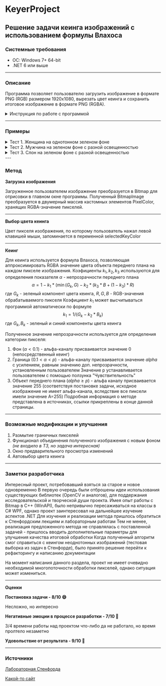 # KeyerProject
## Решение задачи кеинга изображений с использованием формулы Влахоса
### Системные требования
<ul>
  <li>ОС: Windows 7+ 64-bit</li>
  <li>.NET 6 или выше</li>
</ul>

---

### Описание
Программа позволяет пользователю загрузить изображение в формате PNG (RGB) размером 1920x1080, вырезать цвет кеинга и сохранить итоговое изображение в формате PNG (RGBA).

<details>
  <summary>Инструкция по работе с программой</summary>

---
  
### Инструкция по работе с программой
1. Нажать на кнопку "Загрузить"
  ![Step1](https://github.com/PyromaniacSquid/KeyerProject/assets/68219629/657d0a6a-0ae1-4a4d-8179-2d9b67eb26a1)
2. Выбрать исходное изображение в открывшемся диалоговом окне
![Step2](https://github.com/PyromaniacSquid/KeyerProject/assets/68219629/fd4b280a-4216-4572-a4e4-6fcc0d02890b)
3. Выбрать цвет кеинга, нажав левой кнопкой мыши по пикселю соответствующего цвета на изображении
![Step3](https://github.com/PyromaniacSquid/KeyerProject/assets/68219629/9fc1e3d5-b7a5-47a5-824d-06b3134978ce)
4. Задать параметры кеинга:
  1. С помощью ползунка задать значение коэффициента влияния зеленого компонента RGB *(или нажать на чекбокс "Автовыбор" - рекомендуется)*
  2. С помощью ползунка задать значение коэффициента влияния синего компонента RGB
  3. С помощью ползунка задать значение коэффициента влияния красного компонента
  4. С помощью ползунка задать пороговое значение отбора переднего плана *(подробно описано в методе)*
  Рекомендуется задать начальное значение 90% и изменять его в случае необходимости
  6. С помощью ползунка задать знчаение дополнительного процента непрозрачности границ *(подробно описано в методе)*

  Точная настройка зависит от цвета фона исходного изображения, и требует экспериментальной конфигурации
  
![Step4](https://github.com/PyromaniacSquid/KeyerProject/assets/68219629/941d8699-0639-42f9-8e9c-f80bb0df41b9)

5. Нажать на кнопку "Обработка" для запуска кеинга
![Step5](https://github.com/PyromaniacSquid/KeyerProject/assets/68219629/05b49268-bedd-4d10-be2b-e8d4e4f3651c)
7. При необходимости, повторить шаги 4-5 для достижения наилучшего эффекта кеинга
8. Сохранить полученное изображение, нажав на кнопку "Сохранить" *(в текущей версии конфигурация сохранения файла недоступна)*

</details>

---

### Примеры
<details>
  <summary>Тест 1. Женщина на однотонном зеленом фоне</summary>
  
  **Входное изображение**
  
  ![img_green_in](https://github.com/PyromaniacSquid/KeyerProject/assets/68219629/f3dac734-f46c-4e7c-b883-8af3efdc7f2b)

  **Результат**
  ![woman](https://github.com/PyromaniacSquid/KeyerProject/assets/68219629/217d3549-7040-437f-afec-64c0924bc758)

</details>

<details>
  <summary>Тест 2. Мужчина на зеленом фоне с разной освещенностью</summary>

  **Входное изображение**

  ![kayvon](https://github.com/PyromaniacSquid/KeyerProject/assets/68219629/657d032d-b122-42cb-8f91-7f074f61a87b)

  **Результат**

  ![dudethebest](https://github.com/PyromaniacSquid/KeyerProject/assets/68219629/6f4c2c57-f5c3-4984-b3cb-e40edacd170b)

</details>

<details>
  <summary>Тест 3. Слон на зеленом фоне с разной освещенностью</summary>

  **Входное изображение**

  ![elephant](https://github.com/PyromaniacSquid/KeyerProject/assets/68219629/e9813e0f-30dd-4f01-975e-be1209d757c7)

  **Результат**
  
  ![elephant](https://github.com/PyromaniacSquid/KeyerProject/assets/68219629/d7adb48c-ed9c-4266-8dcc-37843cff10e3)

</details>
---

### Метод


**Загрузка изображения**

Загруженное пользователем изображение преобразуется в Bitmap для отрисовки в главном окне программы.
Полученный BitmapImage преобразуется в двумерный массив кастомных элементов PixelColor, хранящих RGBA-значение пикселей.

---

**Выбор цвета кеинга**

Цвет пикселя изображения, по которому пользователь нажал левой клавишей мыши, запоминается в переменной selectedKeyColor

---

**Кеинг**

Для кеинга используется формула Влахоса, позволяющая аппроксимировать RGBA значение цвета объекта переднего плана на каждом пикселе изображения.
Коэфициенты $k_1, k_2, k_3$ используются для определения показателя $\alpha$ - непрозрачности переднего плана
$$\alpha = 1 - k_1 * (\min(G_k, G) - k_2 * (k_3 * B + (1 - k_3) * R)$$
где $G_k$ - зеленый компонент цвета кеинга, $R, G, B$ - RGB-значения обрабатываемого пикселя
Коэфициент $k_1$ может высчитываться программой автоматически по формуле
$$k_1 = 1/(G_k-k_2*B_k)$$
где $G_k, B_k$ - зеленый и синий компоненты цвета кеинга

Полученное значение непрозрачности используется для определения категории пикселя:
1. Фон ($\alpha < 0.1$) - альфа-каналу присваивается значение 0 (непосредственный кеинг)
2. Граница ($0.1 < \alpha < p$) - альфа-каналу присваивается значение $alpha$ с усилением, равным значению доп. непрозрачности, установленным пользователем
   Значение p устанавливается пользователем с помощью ползунка "Чувствительность"
3. Объект переднего плана ($alpha \geq p$) - альфа каналу присваивается значение 255 (соответствуя постановке задачи, исходное изображение не имеет альфа-канала, вследствие все пиксели имели значение A=255)
Подробная информация о методе представлена в источниках, ссылки прикреплены в конце данной страницы.

---

### Возможные модификации и улучшения
1. Размытие граничных пикселей
2. Функционал объединения полученного изображения с новым фоном *(не входило в ТЗ, но задача интересная)*
3. Окно предварительного просмотра изменений
4. Автовыбор цвета кеинга

---

### Заметки разработчика
Интересный проект, потребовавший взяться за старое и новое одновременно
В первую очередь были отброшены идеи использования существующих библиотек (OpenCV и аналогов), для поддержания исследовательской и творческой души проекта.
Имея опыт работы с Bitmap в C++ (WinAPI), было непривычно пересаживаться на классы в C# WPF, однако проект заинтересовал на дальнейшее изучение аспектов .NET
Для изучения и реализации метода пришлось обратиться к Стенфордским лекциям и лабораторным работам
Тем не менее, реализация предложенного метода не справлялась с поставленной задачей - пришлось вводить дополнительные параметры для улучшения качества итоговой обработки
Когда полученный алгоритм смог справиться с кеингом неоднотонных изображений (тестовая выборка из задач в Стенфорде), было принято решение перейти к рефакторингу и написанию документации

На момент написания данного раздела, проект не имеет очевидно необходимой многопоточности обработки пикселей, однако ситуация может измениться.

---

**Оценки**

**Постановка задачи - 8/10 😄**

Несложно, но интересно

**Негативные эмоции в процессе разработки - 7/10 😤**

3/4 времени работы над проектом что-либо да не работало, но время пролтело незаметно

**Удовольствие от результата - 9/10 🥳**

---

### Источники
[Лабораторная Стенфорда](https://graphics.stanford.edu/wikis/cs148-07/Assignment6?action=show)

[Какой-то сайт](https://araintelligence.com/blogs/computer-vision/image-processing/image_matting_1)
